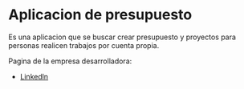 # Aplicacion de presupuesto

Es una aplicacion que se buscar crear presupuesto y proyectos para personas realicen trabajos por cuenta propia. 



Pagina de la empresa desarrolladora:

- [Linkedln](https://www.linkedin.com/company/103266915/admin/dashboard/) 